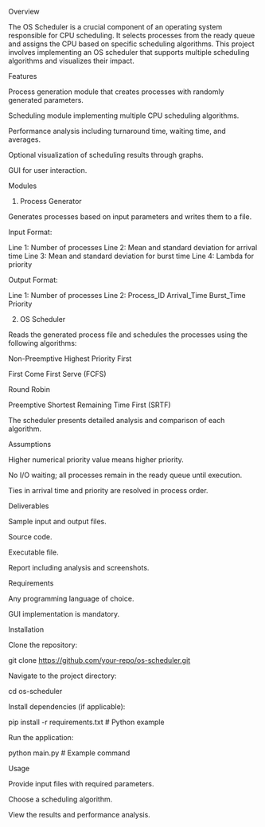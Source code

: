 Overview

The OS Scheduler is a crucial component of an operating system responsible for CPU scheduling. It selects processes from the ready queue and assigns the CPU based on specific scheduling algorithms. This project involves implementing an OS scheduler that supports multiple scheduling algorithms and visualizes their impact.

Features

Process generation module that creates processes with randomly generated parameters.

Scheduling module implementing multiple CPU scheduling algorithms.

Performance analysis including turnaround time, waiting time, and averages.

Optional visualization of scheduling results through graphs.

GUI for user interaction.

Modules

1. Process Generator

Generates processes based on input parameters and writes them to a file.

Input Format:

Line 1: Number of processes
Line 2: Mean and standard deviation for arrival time
Line 3: Mean and standard deviation for burst time
Line 4: Lambda for priority

Output Format:

Line 1: Number of processes
Line 2: Process_ID Arrival_Time Burst_Time Priority

2. OS Scheduler

Reads the generated process file and schedules the processes using the following algorithms:

Non-Preemptive Highest Priority First

First Come First Serve (FCFS)

Round Robin

Preemptive Shortest Remaining Time First (SRTF)

The scheduler presents detailed analysis and comparison of each algorithm.

Assumptions

Higher numerical priority value means higher priority.

No I/O waiting; all processes remain in the ready queue until execution.

Ties in arrival time and priority are resolved in process order.

Deliverables

Sample input and output files.

Source code.

Executable file.

Report including analysis and screenshots.

Requirements

Any programming language of choice.

GUI implementation is mandatory.

Installation

Clone the repository:

git clone https://github.com/your-repo/os-scheduler.git

Navigate to the project directory:

cd os-scheduler

Install dependencies (if applicable):

pip install -r requirements.txt  # Python example

Run the application:

python main.py  # Example command

Usage

Provide input files with required parameters.

Choose a scheduling algorithm.

View the results and performance analysis.
